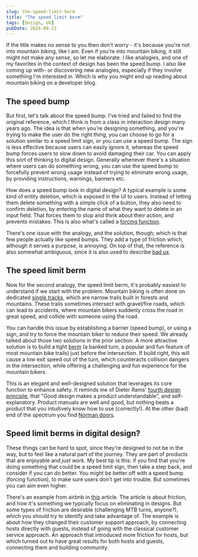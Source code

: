 ```yaml
---
slug: the-speed-limit-berm
title: "The speed limit berm"
tags: [Design, UX]
pubDate: 2024-09-23
---
```


If the title makes no sense to you then don't worry - it's because you're not into mountain biking, like I am. Even if you're into mountain biking, it still might not make any sense, so let me elaborate. I like analogies, and one of my favorites in the context of design has been the speed bump. I also like coming up with- or discovering new analogies, especially if they involve something I'm interested in. Which is why you might end up reading about mountain biking on a developer blog.

## The speed bump

But first, let's talk about the speed bump. I've tried and failed to find the original reference, which I think is from a class in interaction design many years ago. The idea is that when you're designing something, and you're trying to make the user do the right thing, you can choose to go for a solution similar to a speed limit sign, or you can use a speed bump. The sign is less effective because users can easily ignore it, whereas the speed bump forces users to slow down to avoid damaging their car. You can apply this sort of thinking to digital design. Generally whenever there's a situation where users can do something wrong, you can use the speed bump to forcefully prevent wrong usage instead of trying to eliminate wrong usage, by providing instructions, warnings, banners etc.

How does a speed bump look in digital design? A typical example is some kind of entity deletion, which is exposed in the UI to users. Instead of letting them delete something with a simple click of a button, they also need to confirm deletion, by entering the name of what they want to delete in an input field. That forces them to stop and think about their action, and prevents mistakes. This is also what's called a [forcing function](https://www.interaction-design.org/literature/book/the-glossary-of-human-computer-interaction/forcing-functions).

There's one issue with the analogy, and the solution, though; which is that few people actually like speed bumps. They add a type of friction which, although it serves a purpose, is annoying. On top of that, the reference is also somewhat ambiguous, since it is also used to describe [bad ux](https://articles.ux-primer.com/friction-points-identifying-and-refining-problem-areas-in-user-journeys-e7efbc00f75e).

## The speed limit berm

Now for the second analogy, the speed limit berm, it's probably easiest to understand if we start with the problem. Mountain biking is often done on dedicated [single tracks](<https://en.wikipedia.org/wiki/Single_track_(mountain_biking)>), which are narrow trails built in forests and mountains. These trails sometimes intersect with gravel/fire roads, which can lead to accidents, where mountain bikers suddenly cross the road in great speed, and collide with someone using the road.

You can handle this issue by establishing a barrier (speed bump), or using a sign, and try to force the mountain biker to reduce their speed. We already talked about those two solutions in the prior section. A more attractive solution is to build a tight [berm](https://www.youtube.com/watch?v=z1Oh-KQ3btU&ab_channel=GlobalMountainBikeNetwork) (a banked turn, a popular and fun feature of most mountain bike trails) just before the intersection. If build right, this will cause a low exit speed out of the turn, which counteracts collision dangers in the intersection, while offering a challenging and fun experience for the mountain bikers.

This is an elegant and well-designed solution that leverages its core function to enhance safety. It reminds me of Dieter Rams' [fourth design principle](https://www.vitsoe.com/eu/about/good-design), that "Good design makes a product understandable", and self-explanatory. Product manuals are well and good, but nothing beats a product that you intuitively know how to use (correctly!). At the other (bad) end of the spectrum you find [Norman doors](https://uxdesign.cc/intro-to-ux-the-norman-door-61f8120b6086).

## Speed limit berms in digital design?

These things can be hard to spot, since they're designed to not be in the way, but to feel like a natural part of the journey. They are part of products that are enjoyable and _just work_. My best tip is this: if you find that you're doing something that could be a speed limit sign, then take a step back, and consider if you can do better. You might be better off with a speed bump (forcing function), to make sure users don't get into trouble. But sometimes you can aim even higher.

There's an example from airbnb in [this](https://medium.com/@steveselzer/the-fiction-of-no-friction-17da9349459a) article. The article is about friction, and how it's something we typically focus on eliminating in designs. But some types of friction are desirable (challenging MTB turns, anyone?), which you should try to identify and take advantage of. The example is about how they changed their customer support approach, by connecting hosts directly with guests, instead of going with the classical customer service approach. An approach that introduced more friction for hosts, but which turned out to have great results for both hosts and guests, connecting them and building community.
